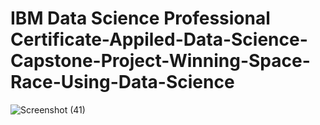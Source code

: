 # IBM Data Science Professional Certificate-Appiled-Data-Science-Capstone-Project-Winning-Space-Race-Using-Data-Science

![Screenshot (41)](https://user-images.githubusercontent.com/86102231/136998856-c7c30dee-c5e7-46e9-9290-9f3ec89f1cc4.png)
